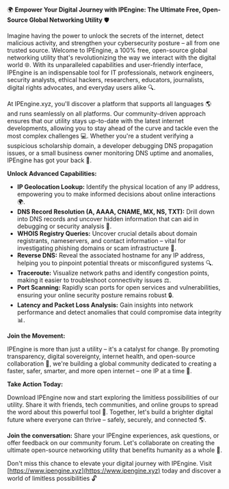 🌍 **Empower Your Digital Journey with IPEngine: The Ultimate Free, Open-Source Global Networking Utility** 🛡️

Imagine having the power to unlock the secrets of the internet, detect malicious activity, and strengthen your cybersecurity posture – all from one trusted source. Welcome to IPEngine, a 100% free, open-source global networking utility that's revolutionizing the way we interact with the digital world 🌐. With its unparalleled capabilities and user-friendly interface, IPEngine is an indispensable tool for IT professionals, network engineers, security analysts, ethical hackers, researchers, educators, journalists, digital rights advocates, and everyday users alike 🔍.

At IPEngine.xyz, you'll discover a platform that supports all languages 🌎 and runs seamlessly on all platforms. Our community-driven approach ensures that our utility stays up-to-date with the latest internet developments, allowing you to stay ahead of the curve and tackle even the most complex challenges 💻. Whether you're a student verifying a suspicious scholarship domain, a developer debugging DNS propagation issues, or a small business owner monitoring DNS uptime and anomalies, IPEngine has got your back 🚀.

**Unlock Advanced Capabilities:**

*   **IP Geolocation Lookup:** Identify the physical location of any IP address, empowering you to make informed decisions about online interactions 🌍.
*   **DNS Record Resolution (A, AAAA, CNAME, MX, NS, TXT):** Drill down into DNS records and uncover hidden information that can aid in debugging or security analysis 🔑.
*   **WHOIS Registry Queries:** Uncover crucial details about domain registrants, nameservers, and contact information – vital for investigating phishing domains or scam infrastructure 📡.
*   **Reverse DNS:** Reveal the associated hostname for any IP address, helping you to pinpoint potential threats or misconfigured systems 🔍.
*   **Traceroute:** Visualize network paths and identify congestion points, making it easier to troubleshoot connectivity issues ⚖️.
*   **Port Scanning:** Rapidly scan ports for open services and vulnerabilities, ensuring your online security posture remains robust 🔒.
*   **Latency and Packet Loss Analysis:** Gain insights into network performance and detect anomalies that could compromise data integrity 📊.

**Join the Movement:**

IPEngine is more than just a utility – it's a catalyst for change. By promoting transparency, digital sovereignty, internet health, and open-source collaboration 🔗, we're building a global community dedicated to creating a faster, safer, smarter, and more open internet – one IP at a time 🚀.

**Take Action Today:**

Download IPEngine now and start exploring the limitless possibilities of our utility. Share it with friends, tech communities, and online groups to spread the word about this powerful tool 🔗. Together, let's build a brighter digital future where everyone can thrive – safely, securely, and connected 🌎.

**Join the conversation:** Share your IPEngine experiences, ask questions, or offer feedback on our community forum. Let's collaborate on creating the ultimate open-source networking utility that benefits humanity as a whole 🤝.

Don't miss this chance to elevate your digital journey with IPEngine. Visit [https://www.ipengine.xyz](https://www.ipengine.xyz) today and discover a world of limitless possibilities 🔓